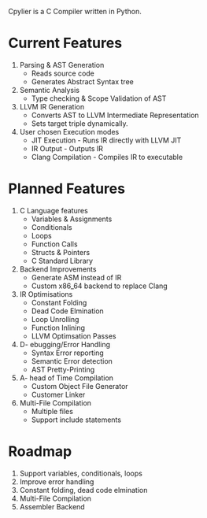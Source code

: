 Cpylier is a C Compiler written in Python.

# Current Features
1. Parsing & AST Generation
	- Reads source code
	- Generates Abstract Syntax tree
2. Semantic Analysis
	- Type checking & Scope Validation of AST
3. LLVM IR Generation
	- Converts AST to LLVM Intermediate Representation
	- Sets target triple dynamically.
4. User chosen Execution modes
	- JIT Execution - Runs IR directly with LLVM JIT
	- IR Output - Outputs IR
	- Clang Compilation - Compiles IR to executable
	
# Planned Features
1. C Language features
	- Variables & Assignments
	- Conditionals
	- Loops
	- Function Calls
	- Structs & Pointers
	- C Standard Library
2. Backend Improvements
	- Generate ASM instead of IR
	- Custom x86_64 backend to replace Clang
3. IR Optimisations
	- Constant Folding
	- Dead Code Elmination
	- Loop Unrolling
	- Function Inlining
	- LLVM Optimsation Passes
4. D- ebugging/Error Handling
	- Syntax Error reporting
	- Semantic Error detection
	- AST Pretty-Printing
5. A- head of Time Compilation
	- Custom Object File Generator
	- Customer Linker
6. Multi-File Compilation
	- Multiple files
	- Support include statements
	
# Roadmap
1. Support variables, conditionals, loops
2. Improve error handling
3. Constant folding, dead code elmination
4. Multi-File Compilation
5. Assembler Backend